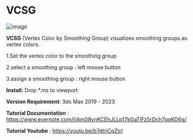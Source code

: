 # VCSG

![image](https://user-images.githubusercontent.com/92988537/190112892-0044f8ff-59c4-465f-a72f-6ca8004343ac.png)

**VCSG** (Vertex Color by Smoothing Group) visualizes smoothing groups as vertex colors.


1.Set the vertex color to the smoothing group

2.select a smoothing group : left mouse button

3.assign a smoothing group : right mouse button



**Install**: Drop *.ms to viewport

**Version Requirement**:  3ds Max 2019 - 2023

**Tutorial Documentation** : https://www.evernote.com/l/Am08vnKCEhJLLp17kGaTlFz5rDch7ggKD6g/

**Tutorial Youtube** : https://youtu.be/b7dtnCqZtrI
